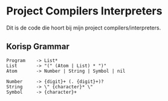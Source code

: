# Project Compilers Interpreters

Dit is de code die hoort bij mijn project compilers/interpreters.

## Korisp Grammar

```bnf
Program    -> List*
List       -> "(" (Atom | List) * ")"
Atom       -> Number | String | Symbol | nil

Number     -> {digit}+ (. {digit}+)?
String     -> \" {character}* \"
Symbol     -> {character}+
```
